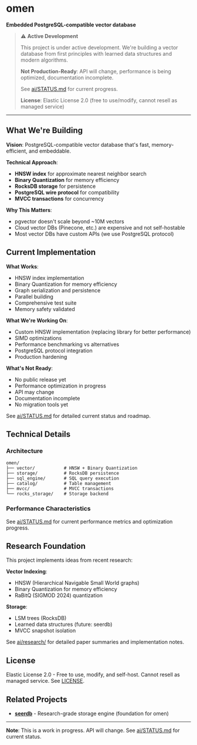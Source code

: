 # omen

**Embedded PostgreSQL-compatible vector database**

> ⚠️ **Active Development**
>
> This project is under active development. We're building a vector database from first principles with learned data structures and modern algorithms.
>
> **Not Production-Ready**: API will change, performance is being optimized, documentation incomplete.
>
> See [ai/STATUS.md](ai/STATUS.md) for current progress.
>
> **License**: Elastic License 2.0 (free to use/modify, cannot resell as managed service)

---

## What We're Building

**Vision**: PostgreSQL-compatible vector database that's fast, memory-efficient, and embeddable.

**Technical Approach**:
- **HNSW index** for approximate nearest neighbor search
- **Binary Quantization** for memory efficiency
- **RocksDB storage** for persistence
- **PostgreSQL wire protocol** for compatibility
- **MVCC transactions** for concurrency

**Why This Matters**:
- pgvector doesn't scale beyond ~10M vectors
- Cloud vector DBs (Pinecone, etc.) are expensive and not self-hostable
- Most vector DBs have custom APIs (we use PostgreSQL protocol)

## Current Implementation

**What Works**:
- HNSW index implementation
- Binary Quantization for memory efficiency
- Graph serialization and persistence
- Parallel building
- Comprehensive test suite
- Memory safety validated

**What We're Working On**:
- Custom HNSW implementation (replacing library for better performance)
- SIMD optimizations
- Performance benchmarking vs alternatives
- PostgreSQL protocol integration
- Production hardening

**What's Not Ready**:
- No public release yet
- Performance optimization in progress
- API may change
- Documentation incomplete
- No migration tools yet

See [ai/STATUS.md](ai/STATUS.md) for detailed current status and roadmap.

## Technical Details

### Architecture

```
omen/
├── vector/           # HNSW + Binary Quantization
├── storage/          # RocksDB persistence
├── sql_engine/       # SQL query execution
├── catalog/          # Table management
├── mvcc/             # MVCC transactions
└── rocks_storage/    # Storage backend
```

### Performance Characteristics

See [ai/STATUS.md](ai/STATUS.md) for current performance metrics and optimization progress.

## Research Foundation

This project implements ideas from recent research:

**Vector Indexing**:
- HNSW (Hierarchical Navigable Small World graphs)
- Binary Quantization for memory efficiency
- RaBitQ (SIGMOD 2024) quantization

**Storage**:
- LSM trees (RocksDB)
- Learned data structures (future: seerdb)
- MVCC snapshot isolation

See [ai/research/](ai/research/) for detailed paper summaries and implementation notes.


## License

Elastic License 2.0 - Free to use, modify, and self-host. Cannot resell as managed service. See [LICENSE](LICENSE).

## Related Projects

- **[seerdb](https://github.com/omendb/seerdb)** - Research-grade storage engine (foundation for omen)

---

**Note**: This is a work in progress. API will change. See [ai/STATUS.md](ai/STATUS.md) for current status.
